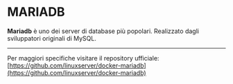 # MARIADB
**Mariadb** è uno dei server di database più popolari. Realizzato dagli sviluppatori originali di MySQL.

---
Per maggiori specifiche visitare il repository ufficiale:
[https://github.com/linuxserver/docker-mariadb](https://github.com/linuxserver/docker-mariadb)
